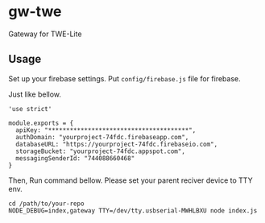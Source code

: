 # gw-twe
Gateway for TWE-Lite

## Usage
Set up your firebase settings.
Put `config/firebase.js` file for firebase.

Just like bellow.
```
'use strict'

module.exports = {
  apiKey: "***************************************",
  authDomain: "yourproject-74fdc.firebaseapp.com",
  databaseURL: "https://yourproject-74fdc.firebaseio.com",
  storageBucket: "yourproject-74fdc.appspot.com",
  messagingSenderId: "744088660468"
}
```

Then, Run command bellow.
Please set your parent reciver device to TTY env.

```
cd /path/to/your-repo
NODE_DEBUG=index,gateway TTY=/dev/tty.usbserial-MWHLBXU node index.js
```

